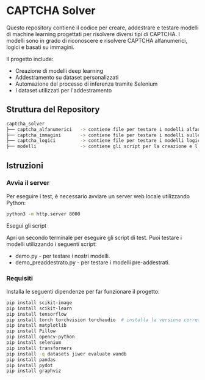 # CAPTCHA Solver

Questo repository contiene il codice per creare, addestrare e testare modelli di machine learning progettati per risolvere diversi tipi di CAPTCHA. I modelli sono in grado di riconoscere e risolvere CAPTCHA alfanumerici, logici e basati su immagini.

Il progetto include:

- Creazione di modelli deep learning
- Addestramento su dataset personalizzati
- Automazione del processo di inferenza tramite Selenium
- I dataset utilizzati per l'addestramento

## Struttura del Repository

```bash
captcha_solver
├── captcha_alfanumerici   -> contiene file per testare i modelli alfanumerici (demo.py, demo_preaddestrato.py)
├── captcha_immagini       -> contiene file per testare i modelli sulle immagini (demo.py, demo_preaddestrato.py)
├── captcha_logici         -> contiene file per testare i modelli logici (demo.py, demo_preaddestrato.py)
├── modelli                -> contiene gli script per la creazione e l’addestramento dei modelli
```

## Istruzioni

### Avvia il server

Per eseguire i test, è necessario avviare un server web locale utilizzando Python:

```bash
python3 -m http.server 8000
```

Esegui gli script

Apri un secondo terminale per eseguire gli script di test. Puoi testare i modelli utilizzando i seguenti script:
- demo.py - per testare i nostri modelli.
- demo_preaddestrato.py - per testare i modelli pre-addestrati.

### Requisiti

Installa le seguenti dipendenze per far funzionare il progetto:

```bash
pip install scikit-image
pip install scikit-learn
pip install tensorflow
pip install torch torchvision torchaudio  # installa la versione corretta per il tuo dispositivo (https://pytorch.org/get-started/locally/)
pip install matplotlib
pip install Pillow
pip install opencv-python
pip install selenium
pip install transformers
pip install -q datasets jiwer evaluate wandb
pip install pandas
pip install pydot
pip install graphviz
```
